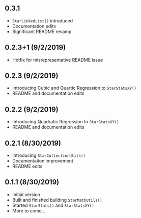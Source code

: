 ## 0.3.1
- ```StarLinkedList()``` introduced
- Documentation edits
- Significant README revamp

## 0.2.3+1 (9/2/2019)
- Hotfix for misrepresentative README issue

## 0.2.3 (9/2/2019)
- Introducing Cubic and Quartic Regression to ```StarStatsXY()```
- README and documentation edits

## 0.2.2 (9/2/2019)
- Introducing Quadratic Regression to ```StarStatsXY()```
- README and documentation edits

## 0.2.1 (8/30/2019)
- Introducing ```StarCollectionUtils()```
- Documentation improvement
- README edits

## 0.1.1 (8/30/2019)
- Initial version
- Built and finished building ```StarMathUtils()```
- Started ```StarStats()``` and ```StarStatsXY()```
- More to come...
